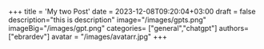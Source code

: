 +++
title = 'My two Post'
date = 2023-12-08T09:20:04+03:00
draft = false
description="this is description"
image="/images/gpts.png"
imageBig="/images/gpt.png"
categories= ["general","chatgpt"]
authors= ["ebrardev"]
avatar = "/images/avatarr.jpg"
+++
